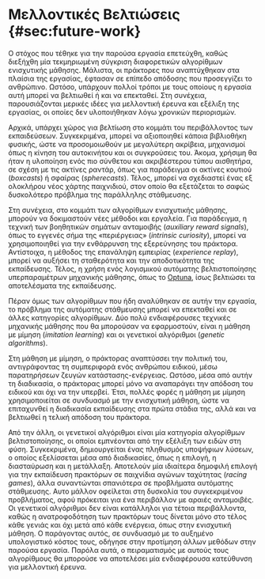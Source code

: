 # Μελλοντικές Βελτιώσεις {#sec:future-work}

Ο στόχος που τέθηκε για την παρούσα εργασία επετεύχθη, καθώς διεξήχθη μία τεκμηριωμένη σύγκριση διαφορετικών αλγορίθμων ενισχυτικής μάθησης. Μάλιστα, οι πράκτορες που αναπτύχθηκαν στα πλαίσια της εργασίας, έφτασαν σε επίπεδο απόδοσης που προσεγγίζει το ανθρώπινο. Ωστόσο, υπάρχουν πολλοί τρόποι με τους οποίους η εργασία αυτή μπορεί να βελτιωθεί ή και να επεκταθεί. Στη συνέχεια, παρουσιάζονται μερικές ιδέες για μελλοντική έρευνα και εξέλιξη της εργασίας, οι οποίες δεν υλοποιήθηκαν λόγω χρονικών περιορισμών.

Αρχικά, υπάρχει χώρος για βελτίωση στο κομμάτι του περιβάλλοντος των εκπαιδεύσεων. Συγκεκριμένα, μπορεί να αξιοποιηθεί κάποια βιβλιοθήκη φυσικής, ώστε να προσομοιωθούν με μεγαλύτερη ακρίβεια, μηχανισμοί όπως η κίνηση του αυτοκινήτου και οι συγκρούσεις του. Άκομα, χρήσιμη θα ήταν η υλοποίηση ενός πιο σύνθετου και ακριβέστερου τύπου αισθητήρα, σε σχέση με τις ακτίνες ραντάρ, όπως για παράδειγμα οι ακτίνες κουτιού (*boxcasts*) ή σφαίρας (*spherecasts*). Τέλος, μπορεί να σχεδιαστεί ένας εξ ολοκλήρου νέος χάρτης παιχνιδιού, στον οποίο θα εξετάζεται το σαφώς δυσκολότερο πρόβλημα της παράλληλης στάθμευσης. 

Στη συνέχεια, στο κομμάτι των αλγορίθμων ενισχυτικής μάθησης, μπορούν να δοκιμαστούν νέες μέθοδοι και εργαλεία. Για παράδειγμα, η τεχνική των βοηθητικών σημάτων ανταμοιβής (*auxiliary reward signals*), όπως το εγγενές σήμα της «περιέργειας» (*intrinsic curiosity*), μπορεί να χρησιμοποιηθεί για την ενθάρρυνση της εξερεύνησης του πράκτορα. Αντίστοιχα, η μέθοδος της επανάληψη εμπειρίας (*experience replay*), μπορεί να αυξήσει τη σταθερότητα και την αποδοτικότητα της εκπαίδευσης. Τέλος, η χρήση ενός λογισμικού αυτόματης βελτιστοποίησης υπερπαραμέτρων μηχανικής μάθησης, όπως το [Optuna](https://optuna.org/), ίσως βελτιώσει τα αποτελέσματα της εκπαίδευσης.

Πέραν όμως των αλγορίθμων που ήδη αναλύθηκαν σε αυτήν την εργασία, το πρόβλημα της αυτόματης στάθμευσης μπορεί να επεκταθεί και σε άλλες κατηγορίες αλγορίθμων. Δύο πολύ ενδιαφέρουσες τεχνικές μηχανικής μάθησης που θα μπορούσαν να εφαρμοστούν, είναι η μάθηση με μίμηση (*imitation learning*) και οι γενετικοί αλγόριθμοι (*genetic algorithms*). 

Στη μάθηση με μίμηση, ο πράκτορας αναπτύσσει την πολιτική του, αντιγράφοντας τη συμπεριφορά ενός ανθρώπου ειδικού, μέσω παρατηρήσεων ζευγών κατάστασης-ενέργειας. Ωστόσο, μέσα από αυτήν τη διαδικασία, ο πράκτορας μπορεί μόνο να αναπαράγει την απόδοση του ειδικού και όχι να την υπερβεί. Έτσι, πολλές φορές η μάθηση με μίμηση χρησιμοποιείται σε συνδυασμό με την ενισχυτική μάθηση, ώστε να επιταχυνθεί η διαδικασία εκπαίδευσης στα πρώτα στάδια της, αλλά και να βελτιωθεί η τελική απόδοση του πράκτορα.

Από την άλλη, οι γενετικοί αλγόριθμοι είναι μία κατηγορία αλγορίθμων βελτιστοποίησης, οι οποίοι εμπνέονται από την εξέλιξη των ειδών στη φύση. Συγκεκριμένα, δημιουργείται ένας πληθυσμός υποψήφιων λύσεων, ο οποίος εξελίσσεται μέσα από διαδικασίες, όπως η επιλογή, η διασταύρωση και η μετάλλαξη. Αποτελούν μία ιδιαίτερα δημοφιλή επιλογή για την εκπαίδευση πρακτόρων σε παιχνίδια αγώνων ταχύτητας (*racing games*), άλλα συναντώνται σπανιότερα σε προβλήματα αυτόματης στάθμευσης. Αυτο μάλλον οφείλεται στη δυσκολία του συγκεκριμένου προβλήματος, αφού πρόκειται για ένα περιβάλλον με αραιές ανταμοιβές. Οι γενετικοί αλγόριθμοι δεν είναι κατάλληλοι για τέτοια περιβάλλοντα, καθώς η ανατροφοδότηση των πρακτόρων τους δίνεται μόνο στο τέλος κάθε γενιάς και όχι μετά από κάθε ενέργεια, όπως στην ενισχυτική μάθηση. Ο παράγοντας αυτός, σε συνδυασμό με το αυξημένο υπολογιστικό κόστος τους, οδήγησε στην προτίμηση άλλων μεθόδων στην παρούσα εργασία. Παρόλα αυτά, ο πειραματισμός με αυτούς τους αλγορίθμους θα μπορούσε να αποτελέσει μία ενδιαφέρουσα κατεύθυνση για μελλοντική έρευνα.